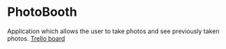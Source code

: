 # PhotoBooth
Application which allows the user to take photos and see previously taken photos.
[Trello board](https://trello.com/b/RHjW77Xi)
